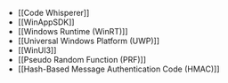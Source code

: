 - [[Code Whisperer]]
- [[WinAppSDK]]
- [[Windows Runtime (WinRT)]]
- [[Universal Windows Platform (UWP)]]
- [[WinUI3]]
- [[Pseudo Random Function (PRF)]]
- [[Hash-Based Message Authentication Code (HMAC)]]